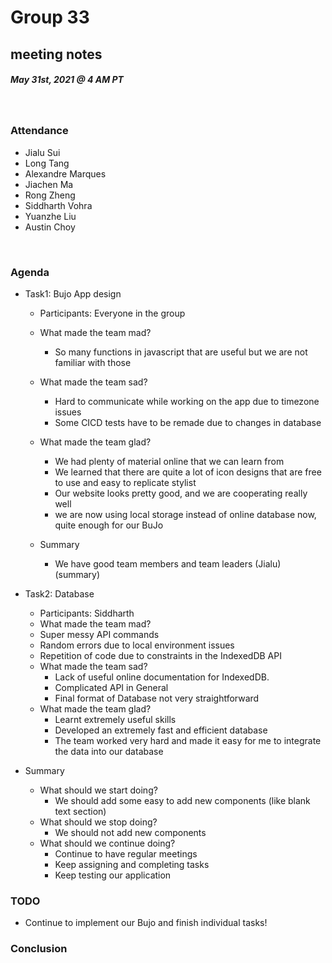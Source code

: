 # Group 33
## meeting notes
##### May 31st, 2021 @ 4 AM PT 
​
### Attendance
* Jialu Sui
* Long Tang
* Alexandre Marques
* Jiachen Ma
* Rong Zheng
* Siddharth Vohra
* Yuanzhe Liu
* Austin Choy 

​
### Agenda



* Task1: Bujo App design
   * Participants: Everyone in the group
   * What made the team mad?
     * So many functions in javascript that are useful but we are not familiar with those

   * What made the team sad?
     * Hard to communicate while working on the app due to timezone issues
     * Some CICD tests have to be remade due to changes in database
     
   * What made the team glad?
     * We had plenty of material online that we can learn from
     * We learned that there are quite a lot of icon designs that are free to use and easy to replicate stylist
     * Our website looks pretty good, and we are cooperating really well
     * we are now using local storage instead of online database now, quite enough for our BuJo
    * Summary
      * We have good team members and team leaders (Jialu) (summary)


* Task2: Database
  * Participants: Siddharth
  *  What made the team mad?
    *  Super messy API commands
    * Random errors due to local environment issues
    * Repetition of code due to constraints in the IndexedDB API
  * What made the team sad?
    * Lack of useful online documentation for IndexedDB.
    * Complicated API in General
    * Final format of Database not very straightforward
  * What made the team glad?
    * Learnt extremely useful skills
    * Developed an extremely fast and efficient database
    * The team worked very hard and made it easy for me to integrate the data into our database

* Summary
  * What should we start doing?
    * We should add some easy to add new components (like blank text section)
  * What should we stop doing?
    * We should not add new components
  *  What should we continue doing?
     * Continue to have regular meetings
     * Keep assigning and completing tasks
     * Keep testing our application
  
   



### TODO 
* Continue to implement our Bujo and finish individual tasks!



### Conclusion 